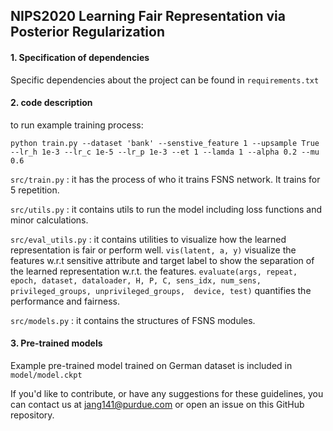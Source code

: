 ## NIPS2020 Learning Fair Representation via Posterior Regularization

#### 1. Specification of dependencies
Specific dependencies about the project can be found in `requirements.txt`

#### 2. code description
to run example training process:
```console
python train.py --dataset 'bank' --senstive_feature 1 --upsample True  --lr_h 1e-3 --lr_c 1e-5 --lr_p 1e-3 --et 1 --lamda 1 --alpha 0.2 --mu 0.6
```

`src/train.py` : it has the process of who it trains FSNS network. It trains for 5 repetition.

`src/utils.py` : it contains utils to run the model including loss functions and minor calculations.

`src/eval_utils.py` : it contains utilities to visualize how the learned representation is fair or perform well.
`vis(latent, a, y)` visualize the features w.r.t sensitive attribute and target label to show the separation of the learned representation w.r.t. the features. 
`evaluate(args, repeat, epoch, dataset, dataloader, H, P, C, sens_idx, num_sens, privileged_groups, unprivileged_groups,  device, test)` quantifies the performance and fairness.

`src/models.py` : it contains the structures of FSNS modules.


#### 3. Pre-trained models
Example pre-trained model trained on German dataset is included in `model/model.ckpt`


If you'd like to contribute, or have any suggestions for these guidelines, you can contact us at jang141@purdue.com or open an issue on this GitHub repository. 
